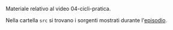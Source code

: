Materiale relativo al video 04-cicli-pratica.

Nella cartella `src` si trovano i sorgenti mostrati durante l'[episodio](https://youtu.be/YcEPTd5x_D8).